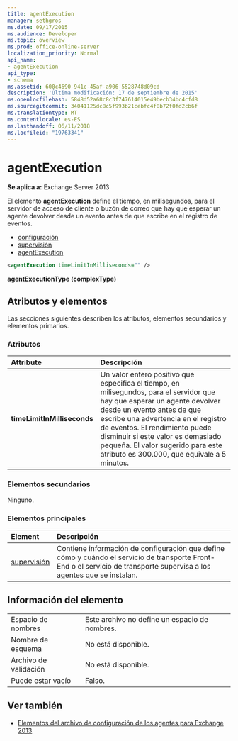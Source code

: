 ```yaml
---
title: agentExecution
manager: sethgros
ms.date: 09/17/2015
ms.audience: Developer
ms.topic: overview
ms.prod: office-online-server
localization_priority: Normal
api_name:
- agentExecution
api_type:
- schema
ms.assetid: 600c4690-941c-45af-a906-5528748d09cd
description: 'Última modificación: 17 de septiembre de 2015'
ms.openlocfilehash: 5848d52a68c8c3f747614015e49becb34bc4cfd8
ms.sourcegitcommit: 34041125dc8c5f993b21cebfc4f8b72f0fd2cb6f
ms.translationtype: MT
ms.contentlocale: es-ES
ms.lasthandoff: 06/11/2018
ms.locfileid: "19763341"
---
```

# <a name="agentexecution"></a>agentExecution
  
**Se aplica a:** Exchange Server 2013 
  
El elemento **agentExecution** define el tiempo, en milisegundos, para el servidor de acceso de cliente o buzón de correo que hay que esperar un agente devolver desde un evento antes de que escribe en el registro de eventos. 
  
- [configuración](configuration.md)  
- [supervisión](monitoring.md)
- [agentExecution](agentexecution.md)
  
```XML
<agentExecution timeLimitInMilliseconds="" />
```

**agentExecutionType (complexType)**

## <a name="attributes-and-elements"></a>Atributos y elementos

Las secciones siguientes describen los atributos, elementos secundarios y elementos primarios.
  
### <a name="attributes"></a>Atributos

|**Attribute**|**Descripción**|
|:-----|:-----|
|**timeLimitInMilliseconds** <br/> |Un valor entero positivo que especifica el tiempo, en milisegundos, para el servidor que hay que esperar un agente devolver desde un evento antes de que escribe una advertencia en el registro de eventos. El rendimiento puede disminuir si este valor es demasiado pequeña. El valor sugerido para este atributo es 300.000, que equivale a 5 minutos.  <br/> |
   
### <a name="child-elements"></a>Elementos secundarios

Ninguno.
  
### <a name="parent-elements"></a>Elementos principales

|**Element**|**Descripción**|
|:-----|:-----|
|[supervisión](monitoring.md) <br/> |Contiene información de configuración que define cómo y cuándo el servicio de transporte Front-End o el servicio de transporte supervisa a los agentes que se instalan.  <br/> |
   
## <a name="element-information"></a>Información del elemento

|||
|:-----|:-----|
|Espacio de nombres  <br/> |Este archivo no define un espacio de nombres.  <br/> |
|Nombre de esquema  <br/> |No está disponible.  <br/> |
|Archivo de validación  <br/> |No está disponible.  <br/> |
|Puede estar vacío  <br/> |Falso.  <br/> |
   
## <a name="see-also"></a>Ver también

- [Elementos del archivo de configuración de los agentes para Exchange 2013](agents-configuration-file-elements-for-exchange-2013.md)

